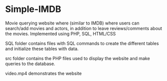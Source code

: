 # Simple-IMDB
Movie querying website where (similar to IMDB) where users can search/add movies and actors, in addition to leave reviews/comments about the movies. Implemented using PHP, SQL, HTML/CSS

SQL folder contains files with SQL commands to create the different tables and initialize these tables with data.

src folder contains the PHP files used to display the website and make queries to the database.

video.mp4 demonstrates the website
